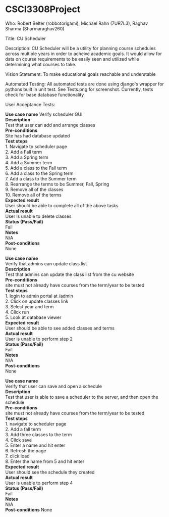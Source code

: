 # CSCI3308Project
Who: Robert Belter (robbotorigami), Michael Rahn (7UR7L3), Raghav Sharma (Sharmaraghav260)

Title: CU Scheduler

Description: CU Scheduler will be a utility for planning course schedules across multiple years in order to acheive academic goals. It would allow for data on course requirements to be easily seen and utilized while determining what courses to take.

Vision Statement: To make educational goals reachable and understable

Automated Testing: All automated tests are done using django's wrapper for pythons built in unit test. See Tests.png for screenshot. Currently, tests check for base database functionality

User Acceptance Tests:  

**Use case name**
    Verify scheduler GUI  
**Description**  
    Test that user can add and arrange classes  
**Pre-conditions**  
    Site has had database updated  
**Test steps**  
    1. Navigate to scheduler page  
    2. Add a Fall term  
    3. Add a Spring term  
    4. Add a Summer term  
    5. Add a class to the Fall term  
    6. Add a class to the Spring term  
    7. Add a class to the Summer term  
    8. Rearrange the terms to be Summer, Fall, Spring  
    9. Remove all of the classes   
    10. Remove all of the terms  
**Expected result**  
    User should be able to complete all of the above tasks  
**Actual result**  
    User is unable to delete classes  
**Status (Pass/Fail)**  
    Fail  
**Notes**  
    N/A  
**Post-conditions**  
    None  
	
**Use case name**  
    Verify that admins can update class list  
**Description**  
    Test that admins can update the class list from the cu website  
**Pre-conditions**  
    site must not already have courses from the term/year to be tested  
**Test steps**  
    1. login to admin portal at /admin  
    2. Click on update classes link  
    3. Select year and term  
    4. Click run  
    5. Look at database viewer  
**Expected result**  
    User should be able to see added classes and terms  
**Actual result**  
    User is unable to perform step 2  
**Status (Pass/Fail)**  
    Fail  
**Notes**  
    N/A  
**Post-conditions**  
    None  
	
**Use case name**  
    Verify that user can save and open a schedule  
**Description**  
    Test that user is able to save a scheduler to the server, and then open the schedule  
**Pre-conditions**  
    site must not already have courses from the term/year to be tested  
**Test steps**  
    1. navigate to scheduler page  
    2. Add a fall term  
    3. Add three classes to the term  
    4. Click save  
    5. Enter a name and hit enter  
    6. Refresh the page  
    7. click load  
    8. Enter the name from 5 and hit enter  
**Expected result**  
    User should see the schedule they created  
**Actual result**  
    User is unable to perform step 4  
**Status (Pass/Fail)**  
    Fail  
**Notes**  
    N/A  
**Post-conditions**
    None
	